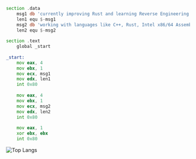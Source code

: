
```asm
section .data
    msg1 db 'currently improving Rust and learning Reverse Engineering', 0Ah
    len1 equ $-msg1
    msg2 db 'working with languages like C++, Rust, Intel x86/64 Assembly and more', 0Ah
    len2 equ $-msg2
    
section .text
    global _start
    
_start:
    mov eax, 4
    mov ebx, 1        
    mov ecx, msg1     
    mov edx, len1    
    int 0x80         
    
    mov eax, 4 
    mov ebx, 1        
    mov ecx, msg2     
    mov edx, len2      
    int 0x80       
    
    mov eax, 1        
    xor ebx, ebx    
    int 0x80          
```

![Top Langs](https://github-readme-stats.vercel.app/api/top-langs/?username=fresh-milkshake&layout=compact)
